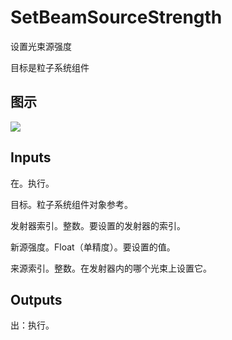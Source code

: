 # SetBeamSourceStrength

设置光束源强度

目标是粒子系统组件

## 图示

![]($-20221218-18544843.png)

## Inputs

在。执行。

目标。粒子系统组件对象参考。

发射器索引。整数。要设置的发射器的索引。

新源强度。Float（单精度）。要设置的值。

来源索引。整数。在发射器内的哪个光束上设置它。

## Outputs

出：执行。